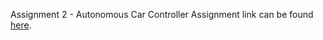 Assignment 2 - Autonomous Car Controller
Assignment link can be found [here](https://www.cse.iitb.ac.in/~shivaram/teaching/cs747-a2022/pa-3/programming-assignment-3.html).

